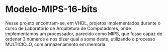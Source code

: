 # Modelo-MIPS-16-bits
Nesse projeto encontram-se, em VHDL, projetos implementados durante o curso de Laboratório de Arquitetura de Computadores, onde implementamos um processador, parecido como MIPS, que fosse capaz de ordenar 3 números e nos dizer qual a soma deste, utilizando o processo MULTICICLO, com armazenamento em memória. 

